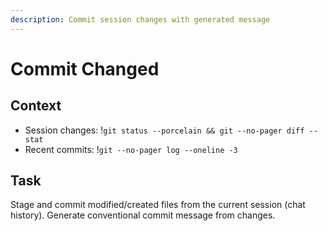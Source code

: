 ```yaml
---
description: Commit session changes with generated message
---
```


# Commit Changed

## Context
- Session changes: !`git status --porcelain && git --no-pager diff --stat`
- Recent commits: !`git --no-pager log --oneline -3`

## Task
Stage and commit modified/created files from the current session (chat history).
Generate conventional commit message from changes.
